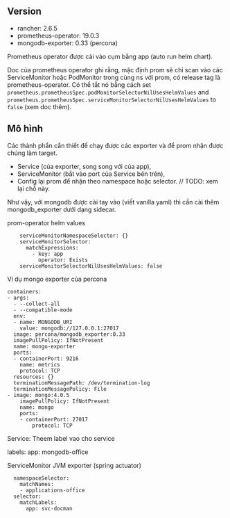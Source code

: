## Version

- rancher: 2.6.5
- prometheus-operator: 19.0.3
- mongodb-exporter: 0.33 (percona)

Prometheus operator được cài vào cụm bằng app (auto run helm chart).

Doc của prometheus operator ghi rằng, mặc định prom sẽ chỉ scan vào các ServiceMonitor hoặc PodMonitor trong cùng ns với prom, có release tag là prometheus-operator. Có thể tắt nó bằng cách set `prometheus.prometheusSpec.podMonitorSelectorNilUsesHelmValues` and `prometheus.prometheusSpec.serviceMonitorSelectorNilUsesHelmValues` to `false` (xem doc thêm).

## Mô hình

Các thành phần cần thiết để chạy được các exporter và để prom nhận được chúng làm target.

- Service (của exporter, song song với của app),
- ServiceMonitor (bắt vào port của Service bên trên),
- Config lại prom để nhận theo namespace hoặc selector. // TODO: xem lại chỗ này.

Như vậy, với mongodb được cài tay vào (viết vanilla yaml) thì cần cài thêm mongodb_exporter dưới dạng sidecar. 

prom-operator helm values

```
    serviceMonitorNamespaceSelector: {}
    serviceMonitorSelector:
      matchExpressions:
        - key: app
          operator: Exists
    serviceMonitorSelectorNilUsesHelmValues: false
```

Ví dụ mongo exporter của percona

```
containers:
- args:
  - --collect-all
  - --compatible-mode
  env:
  - name: MONGODB_URI
    value: mongodb://127.0.0.1:27017
  image: percona/mongodb_exporter:0.33
  imagePullPolicy: IfNotPresent
  name: mongo-exporter
  ports:
  - containerPort: 9216
    name: metrics
    protocol: TCP
  resources: {}
  terminationMessagePath: /dev/termination-log
  terminationMessagePolicy: File
- image: mongo:4.0.5
    imagePullPolicy: IfNotPresent
    name: mongo
    ports:
    - containerPort: 27017
        protocol: TCP
```


Service: Theem label vao cho service

  labels:
    app: mongodb-office


ServiceMonitor JVM exporter (spring actuator)

```
  namespaceSelector:
    matchNames:
    - applications-office
  selector:
    matchLabels:
      app: svc-docman
```
